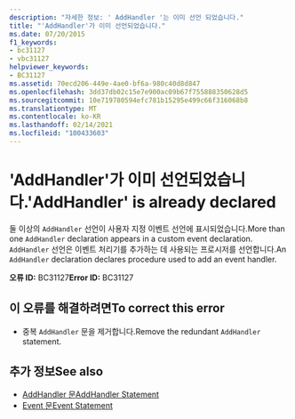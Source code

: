 ```yaml
---
description: "자세한 정보: ' AddHandler '는 이미 선언 되었습니다."
title: "'AddHandler'가 이미 선언되었습니다."
ms.date: 07/20/2015
f1_keywords:
- bc31127
- vbc31127
helpviewer_keywords:
- BC31127
ms.assetid: 70ecd206-449e-4ae0-bf6a-980c40d8d847
ms.openlocfilehash: 3dd37db02c15e7e900ac09b67f755888350628d5
ms.sourcegitcommit: 10e719780594efc781b15295e499c66f316068b8
ms.translationtype: MT
ms.contentlocale: ko-KR
ms.lasthandoff: 02/14/2021
ms.locfileid: "100433603"
---
```

# <a name="addhandler-is-already-declared"></a><span data-ttu-id="457d2-103">'AddHandler'가 이미 선언되었습니다.</span><span class="sxs-lookup"><span data-stu-id="457d2-103">'AddHandler' is already declared</span></span>

<span data-ttu-id="457d2-104">둘 이상의 `AddHandler` 선언이 사용자 지정 이벤트 선언에 표시되었습니다.</span><span class="sxs-lookup"><span data-stu-id="457d2-104">More than one `AddHandler` declaration appears in a custom event declaration.</span></span> <span data-ttu-id="457d2-105">`AddHandler` 선언은 이벤트 처리기를 추가하는 데 사용되는 프로시저를 선언합니다.</span><span class="sxs-lookup"><span data-stu-id="457d2-105">An `AddHandler` declaration declares procedure used to add an event handler.</span></span>  
  
 <span data-ttu-id="457d2-106">**오류 ID:** BC31127</span><span class="sxs-lookup"><span data-stu-id="457d2-106">**Error ID:** BC31127</span></span>  
  
## <a name="to-correct-this-error"></a><span data-ttu-id="457d2-107">이 오류를 해결하려면</span><span class="sxs-lookup"><span data-stu-id="457d2-107">To correct this error</span></span>  
  
- <span data-ttu-id="457d2-108">중복 `AddHandler` 문을 제거합니다.</span><span class="sxs-lookup"><span data-stu-id="457d2-108">Remove the redundant `AddHandler` statement.</span></span>  
  
## <a name="see-also"></a><span data-ttu-id="457d2-109">추가 정보</span><span class="sxs-lookup"><span data-stu-id="457d2-109">See also</span></span>

- [<span data-ttu-id="457d2-110">AddHandler 문</span><span class="sxs-lookup"><span data-stu-id="457d2-110">AddHandler Statement</span></span>](../language-reference/statements/addhandler-statement.md)
- [<span data-ttu-id="457d2-111">Event 문</span><span class="sxs-lookup"><span data-stu-id="457d2-111">Event Statement</span></span>](../language-reference/statements/event-statement.md)
